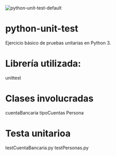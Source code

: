 ![python-unit-test-default](https://github.com/i210-bbdd/python-unit-test/workflows/python-unit-test-default/badge.svg?branch=master&event=push)


# python-unit-test
Ejercicio básico de pruebas unitarias en Python 3.

# Librería utilizada:
  unittest

# Clases involucradas

  cuentaBancaria
  tipoCuentas
  Persona


# Testa unitarioa

  testCuentaBancaria.py
  testPersonas.py
